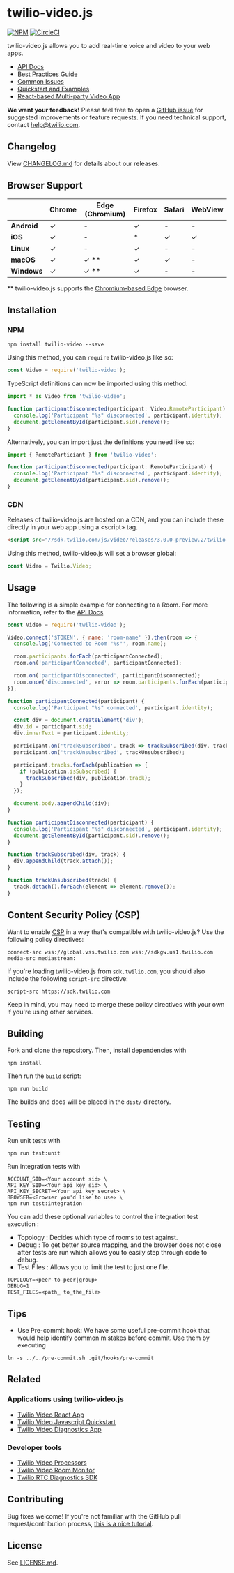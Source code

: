 twilio-video.js
===============

[![NPM](https://img.shields.io/npm/v/twilio-video.svg)](https://www.npmjs.com/package/twilio-video) [![CircleCI](https://circleci.com/gh/twilio/twilio-video.js/tree/master.svg?style=svg&circle-token=80e91c8284c21ff16d3003702e17b903c0b32f1d)](https://circleci.com/gh/twilio/twilio-video.js/tree/master)

twilio-video.js allows you to add real-time voice and video to your web apps.

* [API Docs](//sdk.twilio.com/js/video/latest/docs)
* [Best Practices Guide](https://www.twilio.com/docs/video/build-js-video-application-recommendations-and-best-practices)
* [Common Issues](https://github.com/twilio/twilio-video.js/blob/master/COMMON_ISSUES.md)
* [Quickstart and Examples](//github.com/twilio/video-quickstart-js/tree/master)
* [React-based Multi-party Video App](https://github.com/twilio/twilio-video-app-react)

**We want your feedback!** Please feel free to open a [GitHub issue](https://github.com/twilio/twilio-video.js/issues) for suggested improvements or feature requests. If you need technical support, contact [help@twilio.com](mailto:help@twilio.com).

Changelog
---------

View [CHANGELOG.md](https://github.com/twilio/twilio-video.js/blob/master/CHANGELOG.md) for details about our releases.

Browser Support
---------------

|             | Chrome | Edge (Chromium) | Firefox | Safari | WebView |
| ------------|--------|-----------------|---------|--------|---------|
| **Android** | ✓      | -               | ✓       | -      | -       |
| **iOS**     | ✓      | -               | *       | ✓      | ✓       |
| **Linux**   | ✓      | -               | ✓       | -      | -       |
| **macOS**   | ✓      | ✓ **            | ✓       | ✓      | -       |
| **Windows** | ✓      | ✓ **            | ✓       | -      | -       |

\*\* twilio-video.js supports the [Chromium-based Edge](https://www.microsoftedgeinsider.com/) browser.

Installation
------------

### NPM

```
npm install twilio-video --save
```

Using this method, you can `require` twilio-video.js like so:

```js
const Video = require('twilio-video');
```

TypeScript definitions can now be imported using this method.

```ts
import * as Video from 'twilio-video';

function participantDisconnected(participant: Video.RemoteParticipant) {
  console.log('Participant "%s" disconnected', participant.identity);
  document.getElementById(participant.sid).remove();
}
```

Alternatively, you can import just the definitions you need like so:

```ts
import { RemoteParticiant } from 'twilio-video';

function participantDisconnected(participant: RemoteParticipant) {
  console.log('Participant "%s" disconnected', participant.identity);
  document.getElementById(participant.sid).remove();
}
```

### CDN

Releases of twilio-video.js are hosted on a CDN, and you can include these
directly in your web app using a &lt;script&gt; tag.

```html
<script src="//sdk.twilio.com/js/video/releases/3.0.0-preview.2/twilio-video.min.js"></script>

```

Using this method, twilio-video.js will set a browser global:

```js
const Video = Twilio.Video;
```

Usage
-----

The following is a simple example for connecting to a Room. For more information, refer to the
[API Docs](//sdk.twilio.com/js/video/latest/docs).

```js
const Video = require('twilio-video');

Video.connect('$TOKEN', { name: 'room-name' }).then(room => {
  console.log('Connected to Room "%s"', room.name);

  room.participants.forEach(participantConnected);
  room.on('participantConnected', participantConnected);

  room.on('participantDisconnected', participantDisconnected);
  room.once('disconnected', error => room.participants.forEach(participantDisconnected));
});

function participantConnected(participant) {
  console.log('Participant "%s" connected', participant.identity);

  const div = document.createElement('div');
  div.id = participant.sid;
  div.innerText = participant.identity;

  participant.on('trackSubscribed', track => trackSubscribed(div, track));
  participant.on('trackUnsubscribed', trackUnsubscribed);

  participant.tracks.forEach(publication => {
    if (publication.isSubscribed) {
      trackSubscribed(div, publication.track);
    }
  });

  document.body.appendChild(div);
}

function participantDisconnected(participant) {
  console.log('Participant "%s" disconnected', participant.identity);
  document.getElementById(participant.sid).remove();
}

function trackSubscribed(div, track) {
  div.appendChild(track.attach());
}

function trackUnsubscribed(track) {
  track.detach().forEach(element => element.remove());
}
```

Content Security Policy (CSP)
-----------------------------

Want to enable [CSP](https://developer.mozilla.org/en-US/docs/Web/HTTP/CSP) in a
way that's compatible with twilio-video.js? Use the following policy directives:

```
connect-src wss://global.vss.twilio.com wss://sdkgw.us1.twilio.com
media-src mediastream:
```

If you're loading twilio-video.js from `sdk.twilio.com`,
you should also include the following `script-src` directive:

```
script-src https://sdk.twilio.com
```

Keep in mind, you may need to merge these policy directives with your own if
you're using other services.


Building
--------

Fork and clone the repository. Then, install dependencies with

```
npm install
```

Then run the `build` script:

```
npm run build
```

The builds and docs will be placed in the `dist/` directory.

Testing
-------

Run unit tests with

```
npm run test:unit
```

Run integration tests with

```
ACCOUNT_SID=<Your account sid> \
API_KEY_SID=<Your api key sid> \
API_KEY_SECRET=<Your api key secret> \
BROWSER=<Browser you'd like to use> \
npm run test:integration
```

You can add these optional variables to control the integration test execution :
- Topology : Decides which type of rooms to test against.
- Debug : To get better source mapping, and the browser does not close after tests are run which allows you to easily step through code to debug.
- Test Files : Allows you to limit the test to just one file.

```
TOPOLOGY=<peer-to-peer|group>
DEBUG=1
TEST_FILES=<path_ to_the_file>
```

Tips
----
- Use Pre-commit hook: We have some useful pre-commit hook that would help identify common mistakes before commit. Use them by executing
```
ln -s ../../pre-commit.sh .git/hooks/pre-commit
```

Related
-------
### Applications using twilio-video.js
- [Twilio Video React App](https://github.com/twilio/twilio-video-app-react)
- [Twilio Video Javascript Quickstart](https://github.com/twilio/video-quickstart-js)
- [Twilio Video Diagnostics App](https://github.com/twilio/twilio-video-diagnostics-react-app/blob/main/README.md)

### Developer tools
- [Twilio Video Processors](https://twilio.github.io/twilio-video-processors.js/index.html)
- [Twilio Video Room Monitor](https://github.com/twilio/twilio-video-room-monitor.js)
- [Twilio RTC Diagnostics SDK](https://github.com/twilio/rtc-diagnostics)

Contributing
------------

Bug fixes welcome! If you're not familiar with the GitHub pull
request/contribution process,
[this is a nice tutorial](https://gun.io/blog/how-to-github-fork-branch-and-pull-request/).

License
-------

See [LICENSE.md](https://github.com/twilio/twilio-video.js/blob/master/LICENSE.md).

